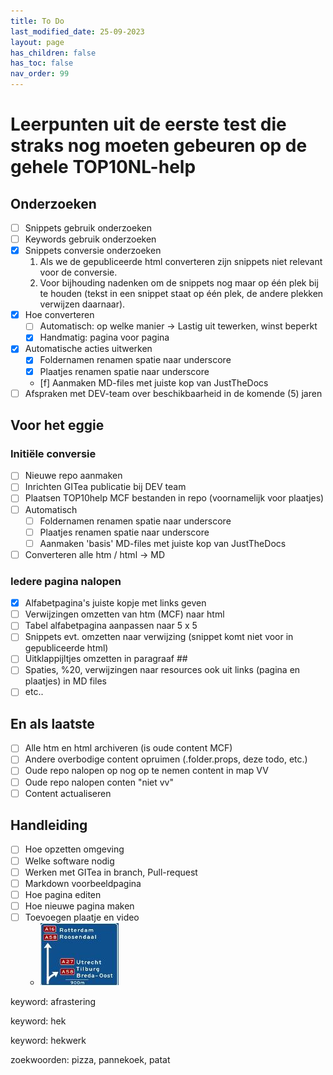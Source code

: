 ```yaml
---
title: To Do
last_modified_date: 25-09-2023
layout: page
has_children: false
has_toc: false
nav_order: 99
---
```


# Leerpunten uit de eerste test die straks nog moeten gebeuren op de gehele TOP10NL-help

## Onderzoeken
- [ ] Snippets gebruik onderzoeken
- [ ] Keywords gebruik onderzoeken
- [x] Snippets conversie onderzoeken
   1. Als we de gepubliceerde html converteren zijn snippets niet relevant voor de conversie.
   2. Voor bijhouding nadenken om de snippets nog maar op één plek bij te houden (tekst in een snippet staat op één plek, de andere plekken verwijzen daarnaar).
- [x] Hoe converteren
   - [ ] Automatisch: op welke manier -> Lastig uit tewerken, winst beperkt
   - [x] Handmatig: pagina voor pagina
- [x] Automatische acties uitwerken
   - [x] Foldernamen renamen spatie naar underscore
   - [x] Plaatjes renamen spatie naar underscore
   - [f] Aanmaken MD-files met juiste kop van JustTheDocs
- [ ] Afspraken met DEV-team over beschikbaarheid in de komende (5) jaren

## Voor het eggie
### Initiële conversie
- [ ] Nieuwe repo aanmaken
- [ ] Inrichten GITea publicatie bij DEV team
- [ ] Plaatsen TOP10help MCF bestanden in repo (voornamelijk voor plaatjes)
- [ ] Automatisch
   - [ ] Foldernamen renamen spatie naar underscore
   - [ ] Plaatjes renamen spatie naar underscore
   - [ ] Aanmaken 'basis' MD-files met juiste kop van JustTheDocs
- [ ] Converteren alle htm / html -> MD

### Iedere pagina nalopen
- [x] Alfabetpagina's juiste kopje met links geven
- [ ] Verwijzingen omzetten van htm (MCF) naar html
- [ ] Tabel alfabetpagina aanpassen naar 5 x 5
- [ ] Snippets evt. omzetten naar verwijzing (snippet komt niet voor in gepubliceerde  html)
- [ ] Uitklappijltjes omzetten in paragraaf ##
- [ ] Spaties, %20, verwijzingen naar resources ook uit links (pagina en plaatjes) in MD files
- [ ] etc..

## En als laatste
- [ ] Alle htm en html archiveren (is oude content MCF)
- [ ] Andere overbodige content opruimen (.folder.props, deze todo, etc.)
- [ ] Oude repo nalopen op nog op te nemen content in map VV
- [ ] Oude repo nalopen conten "niet vv"
- [ ] Content actualiseren

## Handleiding
- [ ] Hoe opzetten omgeving
- [ ] Welke software nodig
- [ ] Werken met GITea in branch, Pull-request
- [ ] Markdown voorbeeldpagina
- [ ] Hoe pagina editen
- [ ] Hoe nieuwe pagina maken
- [ ] Toevoegen plaatje en video
   - [![Video](../verkenningsvoorschriften/A/A-Wegnummer/foto_A_wegnummers_125x100.jpg)](WFM.mp4)

<!--
keyword: testje
keyword: woord
-->

keyword: afrastering

keyword: hek

keyword: hekwerk


zoekwoorden: pizza, pannekoek, patat
